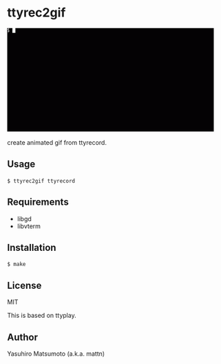 # ttyrec2gif

![ttyrec2gif](https://raw.githubusercontent.com/mattn/ttyrec2gif/master/screenshot.gif)

create animated gif from ttyrecord.

## Usage

```console
$ ttyrec2gif ttyrecord
```

## Requirements

* libgd
* libvterm

## Installation

```console
$ make
```

## License

MIT

This is based on ttyplay.

## Author

Yasuhiro Matsumoto (a.k.a. mattn)
